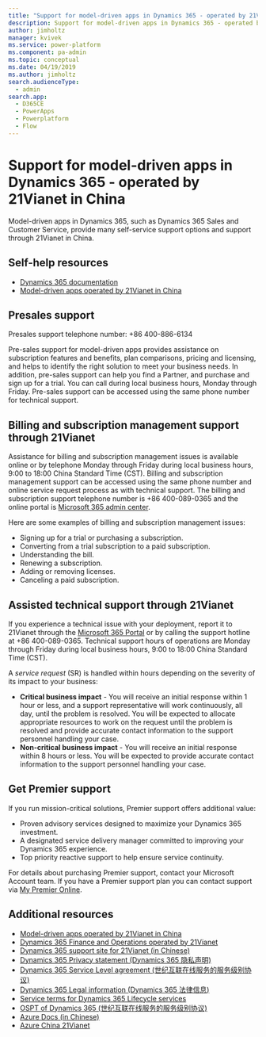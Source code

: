 ```yaml
---
title: "Support for model-driven apps in Dynamics 365 - operated by 21Vianet in China  | MicrosoftDocs"
description: Support for model-driven apps in Dynamics 365 - operated by 21Vianet in China 
author: jimholtz
manager: kvivek
ms.service: power-platform
ms.component: pa-admin
ms.topic: conceptual
ms.date: 04/19/2019
ms.author: jimholtz
search.audienceType: 
  - admin
search.app:
  - D365CE
  - PowerApps
  - Powerplatform
  - Flow
---
```

# Support for model-driven apps in Dynamics 365 - operated by 21Vianet in China

 Model-driven apps in Dynamics 365, such as Dynamics 365 Sales and Customer Service, provide many self-service support options and support through 21Vianet in China.

## Self-help resources

- [Dynamics 365 documentation](https://docs.microsoft.com/dynamics365/)
- [Model-driven apps operated by 21Vianet in China](about-microsoft-cloud-china.md)

## Presales support

Presales support telephone number: +86 400-886-6134

Pre-sales support for model-driven apps provides assistance on subscription features and benefits, plan comparisons, pricing and licensing, and helps to identify the right solution to meet your business needs. In addition, pre-sales support can help you find a Partner, and purchase and sign up for a trial. You can call during local business hours, Monday through Friday. Pre-sales support can be accessed using the same phone number for technical support. 

## Billing and subscription management support through 21Vianet

Assistance for billing and subscription management issues is available online or by telephone Monday through Friday during local business hours, 9:00 to 18:00 China Standard Time (CST). Billing and subscription management support can be accessed using the same phone number and online service request process as with technical support. The billing and subscription support telephone number is +86 400-089-0365 and the online portal is [Microsoft 365 admin center](https://admin.microsoft.com).

Here are some examples of billing and subscription management issues:

- Signing up for a trial or purchasing a subscription.
- Converting from a trial subscription to a paid subscription.
- Understanding the bill.
- Renewing a subscription.
- Adding or removing licenses.
- Canceling a paid subscription.

## Assisted technical support through 21Vianet

If you experience a technical issue with your deployment, report it to 21Vianet through the [Microsoft 365 Portal](https://portal.partner.microsoftonline.cn/) or by calling the support hotline at +86 400-089-0365. Technical support hours of operations are Monday through Friday during local business hours, 9:00 to 18:00 China Standard Time (CST).

A *service request* (SR) is handled within hours depending on the severity of its impact to your business:

- **Critical business impact** - You will receive an initial response within 1 hour or less, and a support representative will work continuously, all day, until the problem is resolved. You will be expected to allocate appropriate resources to work on the request until the problem is resolved and provide accurate contact information to the support personnel handling your case.
- **Non-critical business impact** - You will receive an initial response within 8 hours or less. You will be expected to provide accurate contact information to the support personnel handling your case.

## Get Premier support

If you run mission-critical solutions, Premier support offers additional value:

- Proven advisory services designed to maximize your Dynamics 365 investment.
- A designated service delivery manager committed to improving your Dynamics 365 experience.
- Top priority reactive support to help ensure service continuity.

For details about purchasing Premier support, contact your Microsoft Account team. If you have a Premier support plan you can contact support via [My Premier Online](https://support.microsoft.com/premier).

## Additional resources
- [Model-driven apps operated by 21Vianet in China](about-microsoft-cloud-china.md)
- [Dynamics 365 Finance and Operations operated by 21Vianet](https://docs.microsoft.com/dynamics365/unified-operations/dev-itpro/deployment/china-local-deployment)
- [Dynamics 365 support site for 21Vianet (in Chinese)](https://www.21vbluecloud.com/Dynamics365/)
- [Dynamics 365 Privacy statement (Dynamics 365 隐私声明)](https://www.21vbluecloud.com/Dynamics365/d365-privacy/)
- [Dynamics 365 Service Level agreement (世纪互联在线服务的服务级别协议)](https://www.21vbluecloud.com/Dynamics365/d365-sla/)
- [Dynamics 365  Legal information	(Dynamics 365 法律信息)](https://www.21vbluecloud.com/Dynamics365/dynamics365-legal/)
- [Service terms for Dynamics 365 Lifecycle services](https://www.21vbluecloud.com/dynamics365/d365-landing/)
- [OSPT of Dynamics 365 (世纪互联在线服务的服务级别协议)](https://www.21vbluecloud.com/ostpt/)
- [Azure Docs (in Chinese)](https://docs.azure.cn/zh-cn/)
- [Azure China 21Vianet](https://docs.microsoft.com/azure/china/china-welcome)